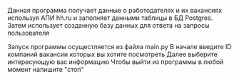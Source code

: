 Данная программа получает данные о работодателях и их вакансиях используя АПИ hh.ru и заполняет данными таблицы в БД Postgres.
Затем использует созданную базу данных для ответа на запросы пользователя

Запуск программы осущестляется из файла main.py
В начале введите ID компаний вакансии которых вы хотите посмотреть
Далее выберите интересующую вас информацию
Чтобы выйти из программы в любой момент напишите "стоп"
